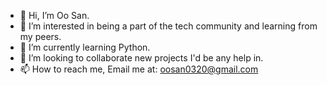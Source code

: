 - 👋 Hi, I’m Oo San.
- 👀 I’m interested in being a part of the tech community and learning from my peers.
- 🌱 I’m currently learning Python.
- 💞️ I’m looking to collaborate new projects I'd be any help in.
- 📫 How to reach me, Email me at: oosan0320@gmail.com


